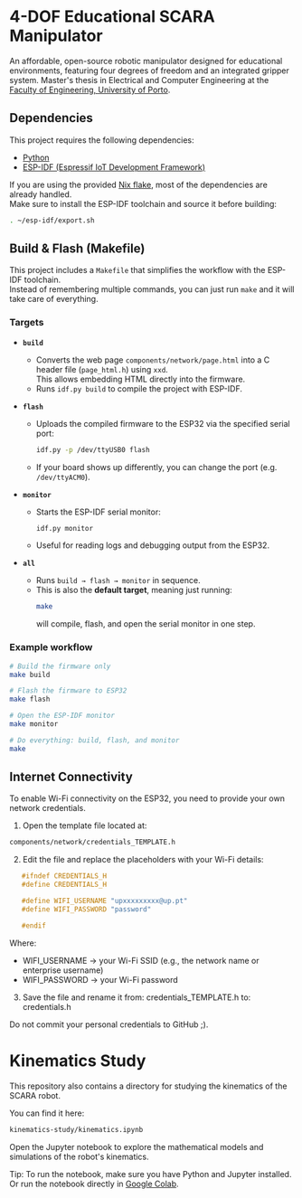 # 4-DOF Educational SCARA Manipulator
An affordable, open-source robotic manipulator designed for educational environments, featuring four degrees of freedom and an integrated gripper system. Master's thesis in Electrical and Computer Engineering at the [Faculty of Engineering, University of Porto](https://www.up.pt/feup/en/).

## Dependencies
This project requires the following dependencies:

- [Python](https://www.python.org/)
- [ESP-IDF (Espressif IoT Development Framework)](https://docs.espressif.com/projects/esp-idf/en/stable/esp32/get-started/index.html)

If you are using the provided [Nix flake](./flake.nix), most of the dependencies are already handled.  
Make sure to install the ESP-IDF toolchain and source it before building:

```bash
. ~/esp-idf/export.sh
```

## Build & Flash (Makefile)
This project includes a `Makefile` that simplifies the workflow with the ESP-IDF toolchain.  
Instead of remembering multiple commands, you can just run `make` and it will take care of everything.

### Targets
- **`build`**  
  - Converts the web page `components/network/page.html` into a C header file (`page_html.h`) using `xxd`.  
    This allows embedding HTML directly into the firmware.  
  - Runs `idf.py build` to compile the project with ESP-IDF.

- **`flash`**  
  - Uploads the compiled firmware to the ESP32 via the specified serial port:  
    ```bash
    idf.py -p /dev/ttyUSB0 flash
    ```
  - If your board shows up differently, you can change the port (e.g. `/dev/ttyACM0`).

- **`monitor`**  
  - Starts the ESP-IDF serial monitor:  
    ```bash
    idf.py monitor
    ```
  - Useful for reading logs and debugging output from the ESP32.

- **`all`**  
  - Runs `build → flash → monitor` in sequence.  
  - This is also the **default target**, meaning just running:
    ```bash
    make
    ```
    will compile, flash, and open the serial monitor in one step.

### Example workflow
```bash
# Build the firmware only
make build

# Flash the firmware to ESP32
make flash

# Open the ESP-IDF monitor
make monitor

# Do everything: build, flash, and monitor
make
```

## Internet Connectivity
To enable Wi-Fi connectivity on the ESP32, you need to provide your own network credentials.

1. Open the template file located at:
```bash
components/network/credentials_TEMPLATE.h
```

2. Edit the file and replace the placeholders with your Wi-Fi details:
```c
   #ifndef CREDENTIALS_H
   #define CREDENTIALS_H

   #define WIFI_USERNAME "upxxxxxxxxx@up.pt"
   #define WIFI_PASSWORD "password"

   #endif
```
Where:
   - WIFI_USERNAME → your Wi-Fi SSID (e.g., the network name or enterprise username)
   - WIFI_PASSWORD → your Wi-Fi password

3. Save the file and rename it from:
   credentials_TEMPLATE.h
   to:
   credentials.h

Do not commit your personal credentials to GitHub ;).

# Kinematics Study
This repository also contains a directory for studying the kinematics of the SCARA robot.

You can find it here:
```bash
kinematics-study/kinematics.ipynb
```
Open the Jupyter notebook to explore the mathematical models and simulations of the robot's kinematics.

Tip: To run the notebook, make sure you have Python and Jupyter installed. Or run the notebook directly in [Google Colab](https://colab.google/).
